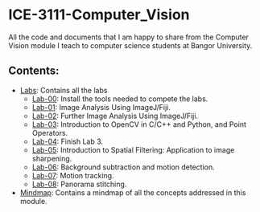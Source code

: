 # ICE-3111-Computer_Vision
All the code and documents that I am happy to share from the Computer Vision module I teach to computer science students at Bangor University.

## Contents:

- [Labs](../../tree/main/Labs): Contains all the labs
    - [Lab-00](../../tree/main/Labs/Lab-00): Install the tools needed to compete the labs.
    - [Lab-01](../../tree/main/Labs/Lab-01): Image Analysis Using ImageJ/Fiji.
    - [Lab-02](../../tree/main/Labs/Lab-02): Further Image Analysis Using ImageJ/Fiji.
    - [Lab-03](../../tree/main/Labs/Lab-03): Introduction to OpenCV in C/C++ and Python, and Point Operators.
    - [Lab-04](../../tree/main/Labs/Lab-04): Finish Lab 3.
    - [Lab-05](../../tree/main/Labs/Lab-05): Introduction to Spatial Filtering: Application to image sharpening.
    - [Lab-06](../../tree/main/Labs/Lab-06): Background subtraction and motion detection.
    - [Lab-07](../../tree/main/Labs/Lab-07): Motion tracking.
    - [Lab-08](../../tree/main/Labs/Lab-08): Panorama stitching.
- [Mindmap](../../tree/main/mindmap): Contains a mindmap of all the concepts addressed in this module.
